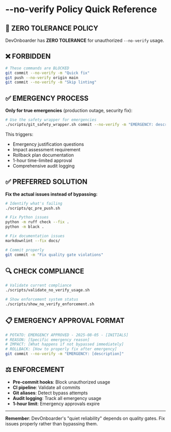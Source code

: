 # --no-verify Policy Quick Reference

## 🚨 ZERO TOLERANCE POLICY

DevOnboarder has **ZERO TOLERANCE** for unauthorized `--no-verify` usage.

## ❌ FORBIDDEN

```bash
# These commands are BLOCKED
git commit --no-verify -m "Quick fix"
git push --no-verify origin main
git commit --no-verify -m "Skip linting"
```

## ✅ EMERGENCY PROCESS

**Only for true emergencies** (production outage, security fix):

```bash
# Use the safety wrapper for emergencies
./scripts/git_safety_wrapper.sh commit --no-verify -m "EMERGENCY: description"
```

This triggers:

- Emergency justification questions
- Impact assessment requirement
- Rollback plan documentation
- 1-hour time-limited approval
- Comprehensive audit logging

## ✅ PREFERRED SOLUTION

**Fix the actual issues instead of bypassing:**

```bash
# Identify what's failing
./scripts/qc_pre_push.sh

# Fix Python issues
python -m ruff check --fix .
python -m black .

# Fix documentation issues
markdownlint --fix docs/

# Commit properly
git commit -m "Fix quality gate violations"
```

## 🔍 CHECK COMPLIANCE

```bash
# Validate current compliance
./scripts/validate_no_verify_usage.sh

# Show enforcement system status
./scripts/show_no_verify_enforcement.sh
```

## 📋 EMERGENCY APPROVAL FORMAT

```bash
# POTATO: EMERGENCY APPROVED - 2025-08-05 - [INITIALS]
# REASON: [Specific emergency reason]
# IMPACT: [What happens if not bypassed immediately]
# ROLLBACK: [How to properly fix after emergency]
git commit --no-verify -m "EMERGENCY: [description]"
```

## ⚖️ ENFORCEMENT

- **Pre-commit hooks**: Block unauthorized usage
- **CI pipeline**: Validate all commits
- **Git aliases**: Detect bypass attempts
- **Audit logging**: Track all emergency usage
- **1-hour limit**: Emergency approvals expire

---

**Remember**: DevOnboarder's "quiet reliability" depends on quality gates.
Fix issues properly rather than bypassing them.
